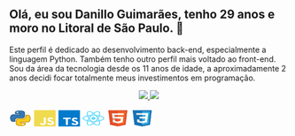 ## Olá, eu sou Danillo Guimarães, tenho 29 anos e moro no Litoral de São Paulo. 👋
Este perfil é dedicado ao desenvolvimento back-end, especialmente a linguagem Python. 
Também tenho outro perfil mais voltado ao front-end. 
Sou da área da tecnologia desde os 11 anos de idade, a aproximadamente 2 anos decidi focar totalmente meus investimentos em programação.

<div align="center" dir="auto">
  <a href="https://github.com/Danillolguimaraes">
  <img height="180em" src="https://github-readme-stats.vercel.app/api?username=Danillolguimaraes&show_icons=true&theme=dracula&include_all_commits=true&count_private=true" style="max-width: 100%;">
  <img height="180em" src="https://github-readme-stats.vercel.app/api/top-langs/?username=Danillolguimaraes&layout=compact&langs_count=7&theme=dracula" style="max-width: 100%;">
</a></div>
<div dir="auto"><br>
    <a target="_blank" rel="noopener noreferrer nofollow" href="https://www.python.org/"><img align="center" alt="-Js&quot;" height="30" width="40" src="https://github.com/danillolguimaraes/Danillolguimaraes/blob/main/python.webp" style="max-width: 100%;" _mstalt="29666" _msthash="234"></a>
  <a target="_blank" rel="noopener noreferrer nofollow" href="https://raw.githubusercontent.com/devicons/devicon/master/icons/javascript/javascript-plain.svg"><img align="center" alt="-Js&quot;" height="30" width="40" src="https://raw.githubusercontent.com/devicons/devicon/master/icons/javascript/javascript-plain.svg" style="max-width: 100%;" _mstalt="29666" _msthash="234"></a>
  <a target="_blank" rel="noopener noreferrer nofollow" href="https://raw.githubusercontent.com/devicons/devicon/master/icons/typescript/typescript-plain.svg"><img align="center" alt="Ts" height="30" width="40" src="https://raw.githubusercontent.com/devicons/devicon/master/icons/typescript/typescript-plain.svg" style="max-width: 100%;" _mstalt="19604" _msthash="235"></a>
  <a target="_blank" rel="noopener noreferrer nofollow" href="https://raw.githubusercontent.com/devicons/devicon/master/icons/react/react-original.svg"><img align="center" alt="Reagir" height="30" width="40" src="https://raw.githubusercontent.com/devicons/devicon/master/icons/react/react-original.svg" style="max-width: 100%;" _mstalt="58773" _msthash="236"></a>
  <a target="_blank" rel="noopener noreferrer nofollow" href="https://raw.githubusercontent.com/devicons/devicon/master/icons/html5/html5-original.svg"><img align="center" alt="Referência:" height="30" width="40" src="https://raw.githubusercontent.com/devicons/devicon/master/icons/html5/html5-original.svg" style="max-width: 100%;" _mstalt="34177" _msthash="237"></a>
  <a target="_blank" rel="noopener noreferrer nofollow" href="https://raw.githubusercontent.com/devicons/devicon/master/icons/css3/css3-original.svg"><img align="center" alt="CSS" height="30" width="40" src="https://raw.githubusercontent.com/devicons/devicon/master/icons/css3/css3-original.svg" style="max-width: 100%;" _mstalt="24440" _msthash="238"></a>
</div>
